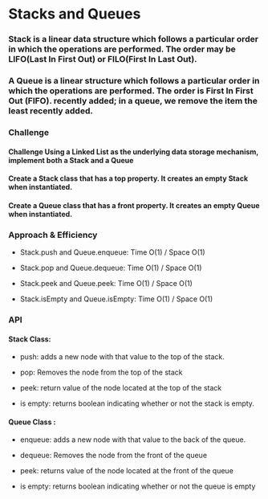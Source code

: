 # Stacks and Queues

### Stack is a linear data structure which follows a particular order in which the operations are performed. The order may be LIFO(Last In First Out) or FILO(First In Last Out).

### A Queue is a linear structure which follows a particular order in which the operations are performed. The order is First In First Out (FIFO). recently added; in a queue, we remove the item the least recently added.


### Challenge

#### Challenge Using a Linked List as the underlying data storage mechanism, implement both a Stack and a Queue

#### Create a Stack class that has a top property. It creates an empty Stack when instantiated.

#### Create a Queue class that has a front property. It creates an empty Queue when instantiated.

### Approach & Efficiency

* Stack.push and Queue.enqueue: Time O(1) / Space O(1)

* Stack.pop and Queue.dequeue: Time O(1) / Space O(1)

* Stack.peek and Queue.peek: Time O(1) / Space O(1)

* Stack.isEmpty and Queue.isEmpty: Time O(1) / Space O(1) 

### API


#### Stack Class:

* push: adds a new node with that value to the top of the stack.

* pop: Removes the node from the top of the stack

* peek: return value of the node located at the top of the stack

* is empty: returns boolean indicating whether or not the stack is empty.

#### Queue Class :

* enqueue: adds a new node with that value to the back of the queue.

* dequeue: Removes the node from the front of the queue

* peek: returns value of the node located at the front of the queue

* is empty: returns boolean indicating whether or not the queue is empty